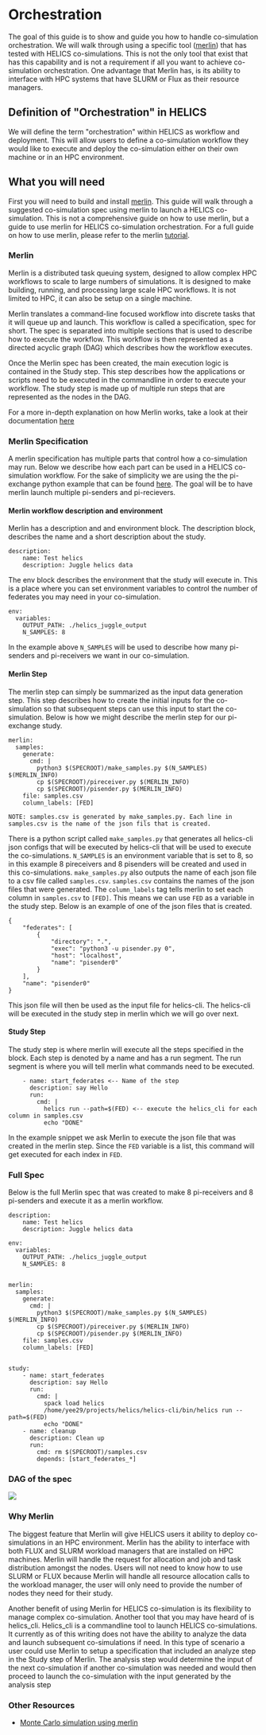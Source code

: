 # Orchestration

The goal of this guide is to show and guide you how to handle
co-simulation orchestration. We will walk through using a specific
tool ([merlin](https://github.com/LLNL/merlin)) that has tested with
HELICS co-simulations. This is not the only tool that exist that has
this capability and is not a requirement if all you want to achieve
co-simulation orchestration. One advantage that Merlin has, is its
ability to interface with HPC systems that have SLURM or Flux as their
resource managers.

## Definition of "Orchestration" in HELICS

We will define the term "orchestration" within HELICS as workflow and
deployment. This will allow users to define a co-simulation workflow
they would like to execute and deploy the co-simulation either on
their own machine or in an HPC environment.

## What you will need

First you will need to build and install
[merlin](https://github.com/LLNL/merlin). This guide will walk through
a suggested co-simulation spec using merlin to launch a HELICS
co-simulation. This is not a comprehensive guide on how to use merlin,
but a guide to use merlin for HELICS co-simulation orchestration. For
a full guide on how to use merlin, please refer to the merlin
[tutorial](https://merlin.readthedocs.io/en/latest/tutorial.html).

### Merlin

Merlin is a distributed task queuing system, designed to allow complex
HPC workflows to scale to large numbers of simulations. It is designed
to make building, running, and processing large scale HPC
workflows. It is not limited to HPC, it can also be setup on a single
machine.

Merlin translates a command-line focused workflow into discrete tasks
that it will queue up and launch. This workflow is called a
specification, spec for short. The spec is separated into multiple
sections that is used to describe how to execute the workflow. This
workflow is then represented as a directed acyclic graph (DAG) which
describes how the workflow executes.

Once the Merlin spec has been created, the main execution logic is
contained in the Study step. This step describes how the applications
or scripts need to be executed in the commandline in order to execute
your workflow. The study step is made up of multiple run steps that
are represented as the nodes in the DAG.

For a more in-depth explanation on how Merlin works, take a look at
their documentation [here](https://merlin.readthedocs.io/en/latest/index.html)

### Merlin Specification

A merlin specification has multiple parts that control how a
co-simulation may run. Below we describe how each part can be used in
a HELICS co-simulation workflow. For the sake of simplicity we are
using the the pi-exchange python example that can be found
[here](https://github.com/GMLC-TDC/HELICS-Examples/tree/master/python/pi-exchange). The
goal will be to have merlin launch multiple pi-senders and
pi-recievers.

#### Merlin workflow description and environment

Merlin has a description and and environment block. The description block,
describes the name and a short description about the study.

```
description:
    name: Test helics
    description: Juggle helics data
```

The env block describes the environment that the study will execute
in. This is a place where you can set environment variables to control
the number of federates you may need in your co-simulation.

```
env:
  variables:
    OUTPUT_PATH: ./helics_juggle_output
    N_SAMPLES: 8
```

In the example above `N_SAMPLES` will be used to describe how many
pi-senders and pi-receivers we want in our co-simulation.

#### Merlin Step

The merlin step can simply be summarized as the input data generation
step. This step describes how to create the initial inputs for the
co-simulation so that subsequent steps can use this input to start the
co-simulation. Below is how we might describe the merlin step for our
pi-exchange study.

```
merlin:
  samples:
    generate:
      cmd: |
        python3 $(SPECROOT)/make_samples.py $(N_SAMPLES) $(MERLIN_INFO)
        cp $(SPECROOT)/pireceiver.py $(MERLIN_INFO)
        cp $(SPECROOT)/pisender.py $(MERLIN_INFO)
    file: samples.csv
    column_labels: [FED]

NOTE: samples.csv is generated by make_samples.py. Each line in
samples.csv is the name of the json fils that is created.

```

There is a python script called `make_samples.py` that generates
all helics-cli json configs that will be executed by helics-cli that
will be used to execute the co-simulations. `N_SAMPLES` is an
environment variable that is set to 8, so in this example 8
pireceivers and 8 pisenders will be created and used in this
co-simulations. `make_samples.py` also outputs the name of each
json file to a csv file called `samples.csv`. `samples.csv`
contains the names of the json files that were generated. The
`column_labels` tag tells merlin to set each column in
`samples.csv` to `[FED]`. This means we can use `FED` as a
variable in the study step. Below is an example of one of the json files that is
created.

```
{
    "federates": [
        {
            "directory": ".",
            "exec": "python3 -u pisender.py 0",
            "host": "localhost",
            "name": "pisender0"
        }
    ],
    "name": "pisender0"
}
```

This json file will then be used as the input file for helics-cli. The
helics-cli will be executed in the study step in merlin which we will
go over next.

#### Study Step

The study step is where merlin will execute all the steps specified in
the block. Each step is denoted by a name and has a run segment. The
run segment is where you will tell merlin what commands need to be
executed.

```
    - name: start_federates <-- Name of the step
      description: say Hello
      run:
        cmd: |
          helics run --path=$(FED) <-- execute the helics_cli for each column in samples.csv
          echo "DONE"

```

In the example snippet we ask Merlin to execute the json file that was
created in the merlin step. Since the `FED` variable is a list,
this command will get executed for each index in `FED`.

### Full Spec

Below is the full Merlin spec that was created to make 8 pi-receivers
and 8 pi-senders and execute it as a merlin workflow.

```
description:
    name: Test helics
    description: Juggle helics data

env:
  variables:
    OUTPUT_PATH: ./helics_juggle_output
    N_SAMPLES: 8


merlin:
  samples:
    generate:
      cmd: |
        python3 $(SPECROOT)/make_samples.py $(N_SAMPLES) $(MERLIN_INFO)
        cp $(SPECROOT)/pireceiver.py $(MERLIN_INFO)
        cp $(SPECROOT)/pisender.py $(MERLIN_INFO)
    file: samples.csv
    column_labels: [FED]


study:
    - name: start_federates
      description: say Hello
      run:
        cmd: |
          spack load helics
          /home/yee29/projects/helics/helics-cli/bin/helics run --path=$(FED)
          echo "DONE"
    - name: cleanup
      description: Clean up
      run:
        cmd: rm $(SPECROOT)/samples.csv
        depends: [start_federates_*]
```

### DAG of the spec

![](../../img/Merlin_pi_send_receive_DAG.png)

### Why Merlin

The biggest feature that Merlin will give HELICS users it ability to
deploy co-simulations in an HPC environment. Merlin has the ability to
interface with both FLUX and SLURM workload managers that are
installed on HPC machines. Merlin will handle the request for
allocation and job and task distribution amongst the nodes. Users will
not need to know how to use SLURM or FLUX because Merlin will handle
all resource allocation calls to the workload manager, the user will
only need to provide the number of nodes they need for their study.

Another benefit of using Merlin for HELICS co-simulation is its
flexibility to manage complex co-simulation. Another tool that you may
have heard of is helics_cli. Helics_cli is a commandline tool to launch
HELICS co-simulations. It currently as of this writing does not have
the ability to analyze the data and launch subsequent co-simulations
if need. In this type of scenario a user could use Merlin to setup a
specification that included an analyze step in the Study step of
Merlin. The analysis step would determine the input of the next
co-simulation if another co-simulation was needed and would then
proceed to launch the co-simulation with the input generated by the
analysis step

### Other Resources

- [Monte Carlo simulation using merlin](orchestration_monte_carlo.md)
